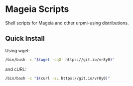 # Mageia Scripts
Shell scripts for Mageia and other urpmi-using distributions.

## Quick Install
Using wget:

```bash
/bin/bash -c "$(wget -cqO- https://git.io/vr8y0)"
```

and cURL:

```bash
/bin/bash -c "$(curl -sL https://git.io/vr8y0)"
```
